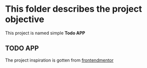 # This folder describes the project objective

This project is named simple **Todo APP**

## TODO APP

The project inspiration is gotten from [frontendmentor](https://frontendmentor.io)
